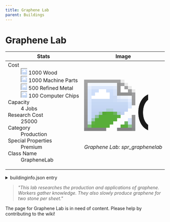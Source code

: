 ```yaml
---
title: Graphene Lab
parent: Buildings
---
```

# Graphene Lab

[//]: # (Pre-generated content)
<table><thead><tr><th>Stats</th><th>Image</th></tr></thead><tbody><tr><td><dl><dt>Cost</dt><dd><div class="resource-icon"><img style="object-position: -637px -751px;" src="https://tfe2-wiki.github.io/assets/sprites.png"></div> 1000 Wood<br><div class="resource-icon"><img style="object-position: -795px -761px;" src="https://tfe2-wiki.github.io/assets/sprites.png"></div> 1000 Machine Parts<br><div class="resource-icon"><img style="object-position: -795px -775px;" src="https://tfe2-wiki.github.io/assets/sprites.png"></div> 500 Refined Metal<br><div class="resource-icon"><img style="object-position: -526px -523px;" src="https://tfe2-wiki.github.io/assets/sprites.png"></div> 100 Computer Chips</dd><dt>Capacity</dt><dd>4 Jobs</dd><dt>Research Cost</dt><dd>25000</dd><dt>Category</dt><dd>Production</dd><dt>Special Properties</dt><dd>Premium</dd><dt>Class Name</dt><dd>GrapheneLab</dd></dl></td><td><style>.building-image {width: 200px;height: 200px;overflow: hidden;position: relative;}.building-image img {image-rendering: pixelated;object-fit: none;transform: scale(10);transform-origin: left top;position: absolute;left: 0;top: 0;}.resource-image {width: 200px;height: 200px;overflow: hidden;position: relative;}.resource-image img {image-rendering: pixelated;object-fit: none;transform: scale(20);transform-origin: left top;position: absolute;left: 0;top: 0;}.building-icon {width: 20px;height: 20px;overflow: hidden;position: relative;display: inline-block;}.building-icon img {image-rendering: pixelated;object-fit: none;transform: scale(1);transform-origin: left top;position: absolute;left: 0;top: 0;}.resource-icon {width: 20px;height: 20px;overflow: hidden;position: relative;display: inline-block;}.resource-icon img {image-rendering: pixelated;object-fit: none;transform: scale(2);transform-origin: left top;position: absolute;left: 0;top: 0;}</style><div class="building-image"><img style="object-position: -565px -865px;" src="https://tfe2-wiki.github.io/assets/sprites.png" alt="Graphene Lab Back"><img style="object-position: -543px -865px;" src="https://tfe2-wiki.github.io/assets/sprites.png" alt="Graphene Lab"></div><i>Graphene Lab: spr_graphenelab</i></td></tr></tbody></table><details><summary>buildinginfo.json entry</summary>```json
	{
    "className": "GrapheneLab",
    "food": 0,
    "wood": 1000,
    "stone": 0,
    "computerChips": 100,
    "machineParts": 1000,
    "refinedMetal": 500,
    "knowledge": 25000,
    "category": "Production",
    "unlockedByDefault": false,
    "specialInfo": [
        "Premium"
    ],
    "jobs": 4
}
	```</details><blockquote><i>"This lab researches the production and applications of graphene. Workers gather knowledge. They also slowly produce graphene for two stone per sheet."</i></blockquote>

The page for Graphene Lab is in need of content. Please help by contributing to the wiki!
